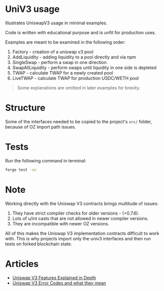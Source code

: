 # UniV3 usage

Illustrates UniswapV3 usage in minimal examples.

Code is written with educational purpose and is unfit for production uses.

Examples are meant to be examined in the following order:
1. Factory - creation of a uniswap v3 pool
2. AddLiquidity - adding liquidity to a pool directly and via npm
3. SingleSwap - perform a swap in one direction
4. SwapAllLiquidity - perform swaps until liquidity in one side is depleted
5. TWAP - calculate TWAP for a newly created pool
6. LiveTWAP - calculate TWAP for production USDC/WETH pool

> Some explanations are omitted in later examples for brevity.

# Structure
Some of the interfaces needed to be copied to the project's `src/` folder, because of OZ import path issues.

# Tests

Run the following command in terminal:
```bash
forge test -vv
```

# Note
Working directly with the Uniswap V3 contracts brings multitude of issues:
1. They have strict compiler checks for older versions - (=0.7.6).
2. Lots of u/int casts that are not allowed in newer compiler versions.
3. They are incompatible with newer OZ versions.

All of this makes the Uniswap V3 implementation contracts difficult to work with.
This is why projects import only the univ3 interfaces and then run tests on forked blockchain state.

# Articles

- [Uniswap V3 Features Explained in Depth](https://medium.com/taipei-ethereum-meetup/uniswap-v3-features-explained-in-depth-178cfe45f223)
- [Uniswap V3 Error Codes and what they mean](https://docs.uniswap.org/contracts/v3/reference/error-codes)

